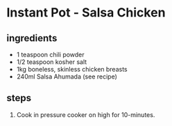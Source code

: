 # Instant Pot - Salsa Chicken

## ingredients

- 1 teaspoon chili powder
- 1/2 teaspoon kosher salt
- 1kg boneless, skinless chicken breasts
- 240ml Salsa Ahumada (see recipe)

## steps

1. Cook in pressure cooker on high for 10-minutes.
